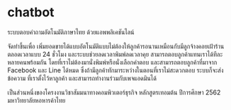 # chatbot

ระบบตอบคำถามอัตโนมัติภาษาไทย ด้วยแอพพลิเคชันไลน์

จัดทำขึ้นเพื่อ เพิ่มยอดขายได้แบบอัตโนมัติแบบไม่ต้องให้ลูกค้ารอนานเหมือนกับมีลูกจ้างคอยเฝ้าร้าน 
ตลอดเวลาแบบ 24 ชั่วโมง และระบบช่วยลดเวลาพิมพ์ลดเวลาคุย สามารถตอบลูกค้าแทนเราได้ทีละ
หลายคนพร้อมกัน โดยที่เราไม่ต้องมานั่งพิมพ์หรือนั่งเลือกคําตอบ และสามารถตอบลูกค้าที่มาจาก
Facebook และ Line ได้หมด ซึ่งถ้ามีลูกค้าทักมาระหว่างในตอนที่เราไม่สะดวกตอบ ระบบก็จะส่งข้อความ
ที่เราตั้งไว้หาลูกค้า และสามารถทํางานร่วมกับเพจแอดมินได้

เป็นส่วนหนึ่งของโครงงานวิชาสัมมนาทางคอมพิวเตอร์ธุรกิจ
หลักสูตรเทอมต้น ปีการศึกษา 2562 มหาวิทยาลัยหอหารค้าไทย
